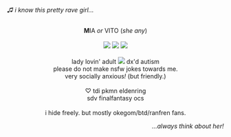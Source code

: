 <i>♫ i know this pretty rave girl...</i>
<p align="center">
 <br><b>M</b>IA  <i>or</i>  VITO‎ ‎(<i>she any</i>)
  <br><br><img src="https://64.media.tumblr.com/01b589b8d5669f372bcca8883800d35d/473928ea48888009-8b/s100x200/e5878bd69010c6acd51da30b27ad473da0ae3f60.pnj"> <img src="https://64.media.tumblr.com/3b34548e10ba7a9ab1e955df30eeaae7/473928ea48888009-c9/s100x200/ec3665eb91f0a12bd0f7046744701e18d70418b4.gifv"> <img src ="https://64.media.tumblr.com/a058b6df5803aceaa24048ab4b77cb34/f1413ef45abf2485-3b/s100x200/fb49aa8a0783dd778a5a9ff022da78f33903f057.gifv">
<br><br>lady lovin' adult  <img src="https://64.media.tumblr.com/5d2a87b7d2b29fc5bcdce2653bc97c06/700d47a0da76ee76-a1/s100x200/b0dc46df13c41292490c4db0d71d82624a552980.gifv">‎ dx'd autism
 <br>please do not make nsfw jokes towards me.
  <br>very socially anxious<i>!</i> (but friendly.)
  <br><br> ♡ tdi pkmn eldenring
    <br> sdv finalfantasy ocs
<br><br> i hide freely. but mostly okegom/btd/ranfren fans.
</p>
<p align="right">
<i>...always think about her!</i>
</p>
